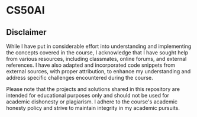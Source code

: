 # CS50AI
## Disclaimer
While I have put in considerable effort into understanding and implementing the concepts covered in the course, I acknowledge that I have sought help from various resources, including classmates, online forums, and external references. I have also adapted and incorporated code snippets from external sources, with proper attribution, to enhance my understanding and address specific challenges encountered during the course.

Please note that the projects and solutions shared in this repository are intended for educational purposes only and should not be used for academic dishonesty or plagiarism. I adhere to the course's academic honesty policy and strive to maintain integrity in my academic pursuits.
